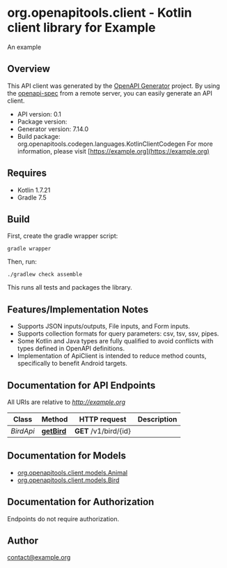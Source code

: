 # org.openapitools.client - Kotlin client library for Example

An example

## Overview
This API client was generated by the [OpenAPI Generator](https://openapi-generator.tech) project.  By using the [openapi-spec](https://github.com/OAI/OpenAPI-Specification) from a remote server, you can easily generate an API client.

- API version: 0.1
- Package version: 
- Generator version: 7.14.0
- Build package: org.openapitools.codegen.languages.KotlinClientCodegen
For more information, please visit [https://example.org](https://example.org)

## Requires

* Kotlin 1.7.21
* Gradle 7.5

## Build

First, create the gradle wrapper script:

```
gradle wrapper
```

Then, run:

```
./gradlew check assemble
```

This runs all tests and packages the library.

## Features/Implementation Notes

* Supports JSON inputs/outputs, File inputs, and Form inputs.
* Supports collection formats for query parameters: csv, tsv, ssv, pipes.
* Some Kotlin and Java types are fully qualified to avoid conflicts with types defined in OpenAPI definitions.
* Implementation of ApiClient is intended to reduce method counts, specifically to benefit Android targets.

<a id="documentation-for-api-endpoints"></a>
## Documentation for API Endpoints

All URIs are relative to *http://example.org*

| Class | Method | HTTP request | Description |
| ------------ | ------------- | ------------- | ------------- |
| *BirdApi* | [**getBird**](docs/BirdApi.md#getbird) | **GET** /v1/bird/{id} |  |


<a id="documentation-for-models"></a>
## Documentation for Models

 - [org.openapitools.client.models.Animal](docs/Animal.md)
 - [org.openapitools.client.models.Bird](docs/Bird.md)


<a id="documentation-for-authorization"></a>
## Documentation for Authorization

Endpoints do not require authorization.



## Author

contact@example.org
